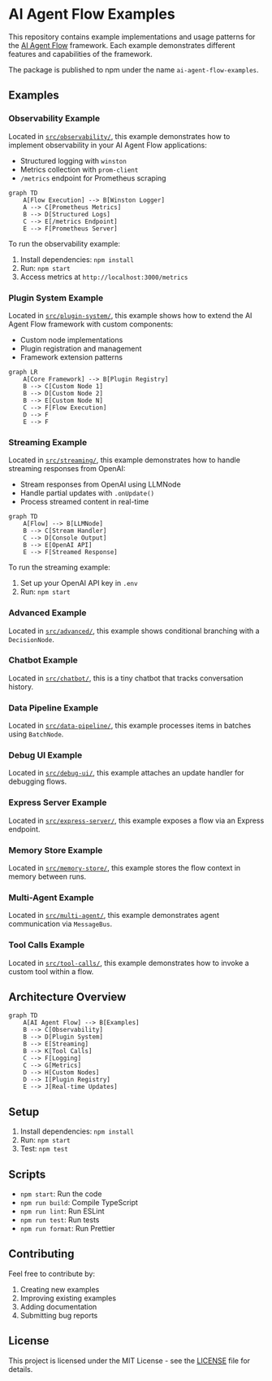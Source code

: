 # AI Agent Flow Examples

This repository contains example implementations and usage patterns for the [AI Agent Flow](https://github.com/your-org/ai-agent-flow) framework. Each example demonstrates different features and capabilities of the framework.

The package is published to npm under the name `ai-agent-flow-examples`.

## Examples

### Observability Example

Located in [`src/observability/`](src/observability/), this example demonstrates how to implement observability in your AI Agent Flow applications:

- Structured logging with `winston`
- Metrics collection with `prom-client`
- `/metrics` endpoint for Prometheus scraping

```mermaid
graph TD
    A[Flow Execution] --> B[Winston Logger]
    A --> C[Prometheus Metrics]
    B --> D[Structured Logs]
    C --> E[/metrics Endpoint]
    E --> F[Prometheus Server]
```

To run the observability example:

1. Install dependencies: `npm install`
2. Run: `npm start`
3. Access metrics at `http://localhost:3000/metrics`

### Plugin System Example

Located in [`src/plugin-system/`](src/plugin-system/), this example shows how to extend the AI Agent Flow framework with custom components:

- Custom node implementations
- Plugin registration and management
- Framework extension patterns

```mermaid
graph LR
    A[Core Framework] --> B[Plugin Registry]
    B --> C[Custom Node 1]
    B --> D[Custom Node 2]
    B --> E[Custom Node N]
    C --> F[Flow Execution]
    D --> F
    E --> F
```

### Streaming Example

Located in [`src/streaming/`](src/streaming/), this example demonstrates how to handle streaming responses from OpenAI:

- Stream responses from OpenAI using LLMNode
- Handle partial updates with `.onUpdate()`
- Process streamed content in real-time

```mermaid
graph TD
    A[Flow] --> B[LLMNode]
    B --> C[Stream Handler]
    C --> D[Console Output]
    B --> E[OpenAI API]
    E --> F[Streamed Response]
```

To run the streaming example:

1. Set up your OpenAI API key in `.env`
2. Run: `npm start`


### Advanced Example

Located in [`src/advanced/`](src/advanced/), this example shows conditional branching with a `DecisionNode`.

### Chatbot Example

Located in [`src/chatbot/`](src/chatbot/), this is a tiny chatbot that tracks conversation history.

### Data Pipeline Example

Located in [`src/data-pipeline/`](src/data-pipeline/), this example processes items in batches using `BatchNode`.

### Debug UI Example

Located in [`src/debug-ui/`](src/debug-ui/), this example attaches an update handler for debugging flows.

### Express Server Example

Located in [`src/express-server/`](src/express-server/), this example exposes a flow via an Express endpoint.

### Memory Store Example

Located in [`src/memory-store/`](src/memory-store/), this example stores the flow context in memory between runs.

### Multi-Agent Example

Located in [`src/multi-agent/`](src/multi-agent/), this example demonstrates agent communication via `MessageBus`.
### Tool Calls Example

Located in [`src/tool-calls/`](src/tool-calls/), this example demonstrates how to
invoke a custom tool within a flow.

## Architecture Overview

```mermaid
graph TD
    A[AI Agent Flow] --> B[Examples]
    B --> C[Observability]
    B --> D[Plugin System]
    B --> E[Streaming]
    B --> K[Tool Calls]
    C --> F[Logging]
    C --> G[Metrics]
    D --> H[Custom Nodes]
    D --> I[Plugin Registry]
    E --> J[Real-time Updates]
```

## Setup

1. Install dependencies: `npm install`
2. Run: `npm start`
3. Test: `npm test`

## Scripts

- `npm start`: Run the code
- `npm run build`: Compile TypeScript
- `npm run lint`: Run ESLint
- `npm run test`: Run tests
- `npm run format`: Run Prettier

## Contributing

Feel free to contribute by:

1. Creating new examples
2. Improving existing examples
3. Adding documentation
4. Submitting bug reports

## License

This project is licensed under the MIT License - see the [LICENSE](LICENSE) file for details.

